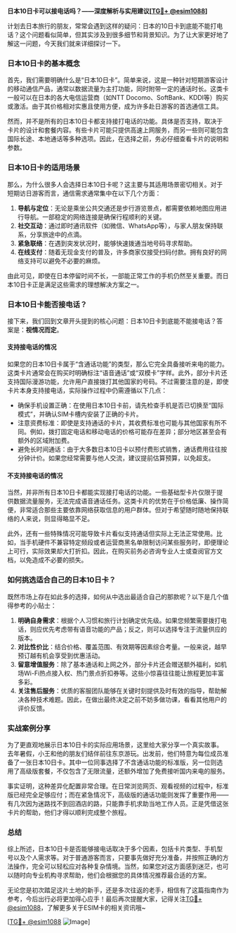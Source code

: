 **日本10日卡可以接电话吗？——深度解析与实用建议[[TG💪+ @esim1088](https://t.me/s/esim1088)]**

计划去日本旅行的朋友，常常会遇到这样的疑问：日本的10日卡到底能不能打电话？这个问题看似简单，但其实涉及到很多细节和背景知识。为了让大家更好地了解这一问题，今天我们就来详细探讨一下。

### 日本10日卡的基本概念

首先，我们需要明确什么是“日本10日卡”。简单来说，这是一种针对短期游客设计的移动通信产品，通常以数据流量为主打功能，同时附带一定的通话时长。这类卡一般可以在日本的各大电信运营商（如NTT Docomo、SoftBank、KDDI等）购买或激活。由于其价格相对实惠且使用方便，成为许多赴日游客的首选通信工具。

然而，并不是所有的日本10日卡都支持接打电话的功能。具体是否支持，取决于卡片的设计和套餐内容。有些卡片可能只提供高速上网服务，而另一些则可能包含国际长途、本地通话等多种选项。因此，在选择之前，务必仔细查看卡片的说明和参数。

### 日本10日卡的适用场景

那么，为什么很多人会选择日本10日卡呢？这主要与其适用场景密切相关。对于短期访日游客而言，通信需求通常集中在以下几个方面：

1. **导航与定位**：无论是乘坐公共交通还是步行游览景点，都需要依赖地图应用进行导航。一部稳定的网络连接是确保行程顺利的关键。
2. **社交互动**：通过即时通讯软件（如微信、WhatsApp等），与家人朋友保持联系，分享旅途中的点滴。
3. **紧急联络**：在遇到突发状况时，能够快速拨通当地号码寻求帮助。
4. **在线支付**：随着无现金支付的普及，许多商家仅接受扫码付款。拥有良好的网络支持可以避免不必要的麻烦。

由此可见，即使在日本停留时间不长，一部能正常工作的手机仍然至关重要。而日本10日卡正是满足这些需求的理想解决方案之一。

### 日本10日卡能否接电话？

接下来，我们回到文章开头提到的核心问题：日本10日卡到底能不能接电话？答案是：**视情况而定**。

#### 支持接电话的情况

如果您的日本10日卡属于“含通话功能”的类型，那么它完全具备接听来电的能力。这类卡片通常会在购买时明确标注“语音通话”或“双模卡”字样。此外，部分卡片还支持国际漫游功能，允许用户直接拨打其他国家的号码。不过需要注意的是，即使卡片本身支持接电话，实际操作过程中仍需遵循以下几点：

- 确保手机设置正确：在使用日本10日卡前，请先检查手机是否已切换至“国际模式”，并确认SIM卡槽内安装了正确的卡片。
- 注意资费标准：即使是支持通话的卡片，其收费标准也可能与其他国家有所不同。例如，拨打固定电话和移动电话的价格可能存在差异；部分地区甚至会有额外的区域附加费。
- 避免长时间通话：由于大多数日本10日卡以预付费形式销售，通话费用往往按分钟计价。如果您经常需要与他人交流，建议提前估算预算，以免超支。

#### 不支持接电话的情况

当然，并非所有日本10日卡都能实现接打电话的功能。一些基础型卡片仅限于提供数据流量服务，无法完成语音通话任务。这类卡片的优势在于价格低廉、操作简便，非常适合那些主要依靠网络获取信息的用户群体。但对于希望随时随地保持联络的人来说，则显得略显不足。

此外，还有一些特殊情况可能导致卡片看似支持通话但实际上无法正常使用。比如，当手机硬件不兼容特定频段或者运营商黑名单限制访问某些服务时，即便理论上可行，实际效果却大打折扣。因此，在购买前务必咨询专业人士或查阅官方文档，以免造成不必要的损失。

### 如何挑选适合自己的日本10日卡？

既然市场上存在如此多的选择，如何从中选出最适合自己的那款呢？以下是几个值得参考的小贴士：

1. **明确自身需求**：根据个人习惯和旅行计划确定优先级。如果您频繁需要拨打电话，则应优先考虑带有语音功能的产品；反之，则可以选择专注于流量供应的版本。
2. **对比性价比**：结合价格、覆盖范围、有效期等因素综合考量。一般来说，越早预订越有机会享受到优惠活动。
3. **留意增值服务**：除了基本通话和上网之外，部分卡片还会赠送额外福利，如机场Wi-Fi热点接入权、热门景点折扣券等。这些小惊喜往往能让旅程更加丰富多彩。
4. **关注售后服务**：优质的客服团队能够在关键时刻提供及时有效的指导，帮助解决各种技术难题。因此，在做出最终决定之前不妨多做功课，看看其他用户的评价反馈。

### 实战案例分享

为了更直观地展示日本10日卡的实际应用场景，这里给大家分享一个真实故事。去年暑假，小王和他的朋友们结伴前往东京游玩。出发前，他们特意为每位成员准备了一张日本10日卡。其中一位同事选择了不含通话功能的标准版，另一位则选用了高级版套餐，不仅包含了无限流量，还额外增加了免费接听国内来电的服务。

事实证明，这种差异化配置非常合理。在日常浏览网页、观看视频的过程中，标准版已经完全足够应付；而在紧急情况下，高级版的通话功能则发挥了重要作用——有几次因为迷路找不到回酒店的路，只能靠手机求助当地工作人员。正是凭借这张卡片的帮助，他们才得以顺利完成整个旅程。

### 总结

综上所述，日本10日卡是否能够接电话取决于多个因素，包括卡片类型、手机型号以及个人需求等。对于普通游客而言，只要事先做好充分准备，并按照正确的方法操作，完全可以轻松应对各种复杂情境。当然，如果您对这方面感到迷茫，也可以随时向专业机构寻求帮助，他们会根据您的具体情况推荐最合适的方案。

无论您是初次踏足这片土地的新手，还是多次往返的老手，相信有了这篇指南作为参考，今后出行必将更加得心应手！最后再次提醒大家，记得关注[TG💪+ @esim1088](https://t.me/s/esim1088)，了解更多关于ESIM卡的相关资讯哦~ 

[[TG💪+ @esim1088](https://t.me/s/esim1088) ![Image](https://i.postimg.cc/4NQfJmqS/Snipaste-2025-05-13-00-14-12.png)]